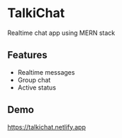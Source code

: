 
# TalkiChat

Realtime chat app using MERN stack




## Features

- Realtime messages
- Group chat
- Active status


## Demo

https://talkichat.netlify.app

